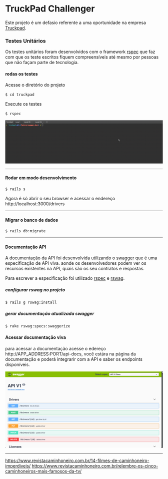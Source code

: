 # TruckPad Challenger

Este projeto é um defasio referente a uma oportunidade na empresa [Truckpad].

### Testes Unitários

Os testes unitários foram desenvolvidos com o framework [rspec] que faz com que os teste escritos
fiquem compreensíveis até mesmo por pessoas que não façam parte de tecnologia.

#### rodas os testes

Acesse o diretório do projeto
```shell
$ cd truckpad 
```

Execute os testes
```
$ rspec 
```

![rspec command](rspec.gif)

---

#### Rodar em modo desenvolvimento

```shell
$ rails s
```

Agora é só abrir o seu browser e acessar o endereço http://localhost:3000/drivers

---

#### Migrar o banco de dados

````shell
$ rails db:migrate
````

---

#### Documentação API

A documentação da API foi desenvolvida utilizando o [swagger] que é uma especificação de API viva. aonde
os desenvolvedores podem ver os recursos existentes na API, quais são os seu contratos e respostas.

Para escrever a especificação foi utilizado [rspec] e [rswag].

##### configurar rswag no projeto
````shell
$ rails g rswag:install
````

##### gerar documentação atualizada swagger

````shell
$ rake rswag:specs:swaggerize
````

#### Acessar documentação viva

para acessar a documentação acesse o edereço http://APP_ADDRESS:PORT/api-docs, você estára 
na página da documentação e poderá integrarir com a API e saber os endpoints disponíveis.

![rspec command](swagger.png)




---

https://www.revistacaminhoneiro.com.br/14-filmes-de-caminhoneiro-imperdiveis/
https://www.revistacaminhoneiro.com.br/relembre-os-cinco-caminhoneiros-mais-famosos-da-tv/

[Truckpad]: <https://www.truckpad.com.br/>
[rspec]: <https://rspec.info/>
[swagger]: <https://swagger.io/>
[rswag]: <https://github.com/domaindrivendev/rswag>